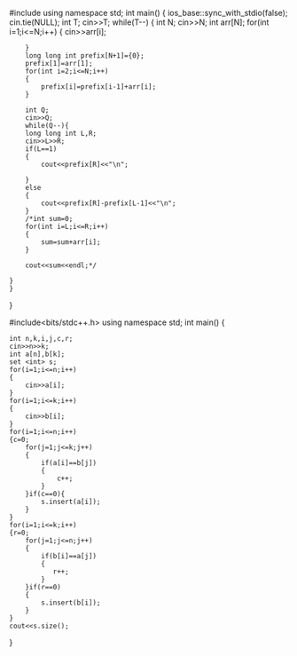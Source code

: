 #include <iostream>
using namespace std;
int main() {
	ios_base::sync_with_stdio(false);
	cin.tie(NULL);
	int T;
	cin>>T;
	while(T--)
	{
		int N;
		cin>>N;
		int arr[N];
		for(int i=1;i<=N;i++)
		{
			cin>>arr[i];

		}
		long long int prefix[N+1]={0};
		prefix[1]=arr[1];
		for(int i=2;i<=N;i++)
		{
			prefix[i]=prefix[i-1]+arr[i];
		}

		int Q;
		cin>>Q;
		while(Q--){
		long long int L,R;
		cin>>L>>R;
		if(L==1)
		{
			cout<<prefix[R]<<"\n";

		}
		else
		{
			cout<<prefix[R]-prefix[L-1]<<"\n";
		}
		/*int sum=0;
		for(int i=L;i<=R;i++)
		{
			sum=sum+arr[i];
		}

		cout<<sum<<endl;*/

	}
	}
}
				 
#include<bits/stdc++.h>
using namespace std;
int main()
{
    
    int n,k,i,j,c,r;
    cin>>n>>k;
    int a[n],b[k];
    set <int> s;  
    for(i=1;i<=n;i++)
    {
        cin>>a[i];
    }
    for(i=1;i<=k;i++)
    {
        cin>>b[i];
    }
    for(i=1;i<=n;i++)
    {c=0;
        for(j=1;j<=k;j++)
        {
            if(a[i]==b[j])
            {
                c++;
            }
        }if(c==0){
            s.insert(a[i]);
        }
    }
    for(i=1;i<=k;i++)
    {r=0;
        for(j=1;j<=n;j++)
        {
            if(b[i]==a[j])
            {
               r++;
            }
        }if(r==0)
        {
            s.insert(b[i]);
        }
    }
    cout<<s.size();
}				 
				 
